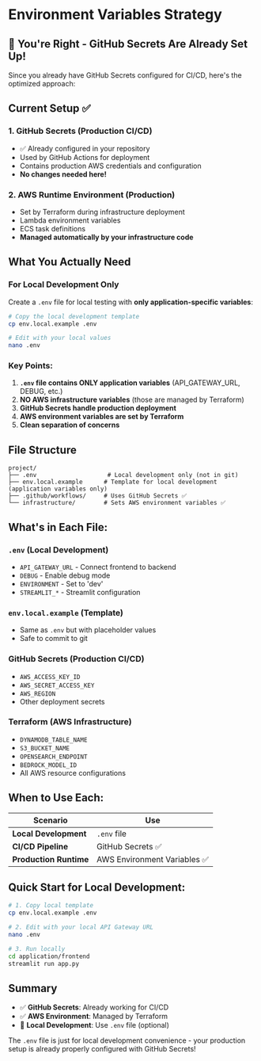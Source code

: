# Environment Variables Strategy

## 🎯 You're Right - GitHub Secrets Are Already Set Up!

Since you already have GitHub Secrets configured for CI/CD, here's the optimized approach:

## Current Setup ✅

### 1. **GitHub Secrets** (Production CI/CD)
- ✅ Already configured in your repository
- Used by GitHub Actions for deployment
- Contains production AWS credentials and configuration
- **No changes needed here!**

### 2. **AWS Runtime Environment** (Production)
- Set by Terraform during infrastructure deployment
- Lambda environment variables
- ECS task definitions
- **Managed automatically by your infrastructure code**

## What You Actually Need

### For Local Development Only

Create a `.env` file for local testing with **only application-specific variables**:

```bash
# Copy the local development template
cp env.local.example .env

# Edit with your local values
nano .env
```

### Key Points:

1. **`.env` file contains ONLY application variables** (API_GATEWAY_URL, DEBUG, etc.)
2. **NO AWS infrastructure variables** (those are managed by Terraform)
3. **GitHub Secrets handle production deployment**
4. **AWS environment variables are set by Terraform**
5. **Clean separation of concerns**

## File Structure

```
project/
├── .env                    # Local development only (not in git)
├── env.local.example      # Template for local development (application variables only)
├── .github/workflows/     # Uses GitHub Secrets ✅
└── infrastructure/        # Sets AWS environment variables ✅
```

## What's in Each File:

### `.env` (Local Development)
- `API_GATEWAY_URL` - Connect frontend to backend
- `DEBUG` - Enable debug mode
- `ENVIRONMENT` - Set to 'dev'
- `STREAMLIT_*` - Streamlit configuration

### `env.local.example` (Template)
- Same as `.env` but with placeholder values
- Safe to commit to git

### GitHub Secrets (Production CI/CD)
- `AWS_ACCESS_KEY_ID`
- `AWS_SECRET_ACCESS_KEY`
- `AWS_REGION`
- Other deployment secrets

### Terraform (AWS Infrastructure)
- `DYNAMODB_TABLE_NAME`
- `S3_BUCKET_NAME`
- `OPENSEARCH_ENDPOINT`
- `BEDROCK_MODEL_ID`
- All AWS resource configurations

## When to Use Each:

| Scenario | Use |
|----------|-----|
| **Local Development** | `.env` file |
| **CI/CD Pipeline** | GitHub Secrets ✅ |
| **Production Runtime** | AWS Environment Variables ✅ |

## Quick Start for Local Development:

```bash
# 1. Copy local template
cp env.local.example .env

# 2. Edit with your local API Gateway URL
nano .env

# 3. Run locally
cd application/frontend
streamlit run app.py
```

## Summary

- ✅ **GitHub Secrets**: Already working for CI/CD
- ✅ **AWS Environment**: Managed by Terraform
- 🔧 **Local Development**: Use `.env` file (optional)

The `.env` file is just for local development convenience - your production setup is already properly configured with GitHub Secrets!
